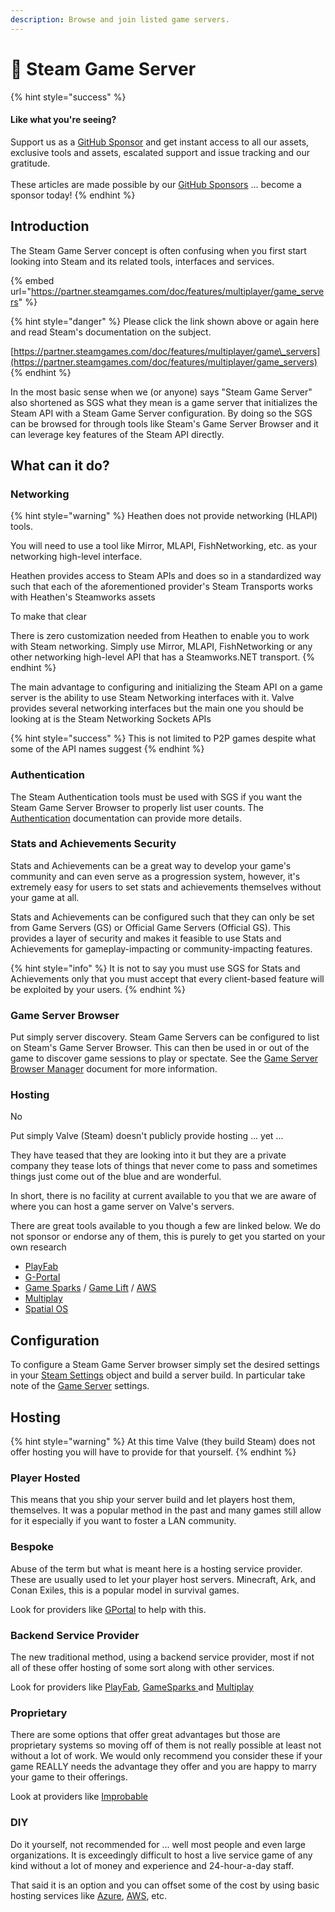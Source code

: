```yaml
---
description: Browse and join listed game servers.
---
```


# 💁 Steam Game Server

{% hint style="success" %}
#### Like what you're seeing?

Support us as a [GitHub Sponsor](../../../../../where-to-buy/become-a-sponsor.md) and get instant access to all our assets, exclusive tools and assets, escalated support and issue tracking and our gratitude.\
\
These articles are made possible by our [GitHub Sponsors](../../../../../where-to-buy/become-a-sponsor.md) ... become a sponsor today!
{% endhint %}

## &#x20;Introduction

The Steam Game Server concept is often confusing when you first start looking into Steam and its related tools, interfaces and services.&#x20;

{% embed url="https://partner.steamgames.com/doc/features/multiplayer/game_servers" %}

{% hint style="danger" %}
Please click the link shown above or again here and read Steam's documentation on the subject.

[https://partner.steamgames.com/doc/features/multiplayer/game\_servers](https://partner.steamgames.com/doc/features/multiplayer/game_servers)
{% endhint %}

In the most basic sense when we (or anyone) says "Steam Game Server" also shortened as SGS what they mean is a game server that initializes the Steam API with a Steam Game Server configuration. By doing so the SGS can be browsed for through tools like Steam's Game Server Browser and it can leverage key features of the Steam API directly.

## What can it do?

### Networking

{% hint style="warning" %}
Heathen does not provide networking (HLAPI) tools.

You will need to use a tool like Mirror, MLAPI, FishNetworking, etc. as your networking high-level interface.



Heathen provides access to Steam APIs and does so in a standardized way such that each of the aforementioned provider's Steam Transports works with Heathen's Steamworks assets



To make that clear

There is zero customization needed from Heathen to enable you to work with Steam networking. Simply use Mirror, MLAPI, FishNetworking or any other networking high-level API that has a Steamworks.NET transport.
{% endhint %}

The main advantage to configuring and initializing the Steam API on a game server is the ability to use Steam Networking interfaces with it. Valve provides several networking interfaces but the main one you should be looking at is the Steam Networking Sockets APIs

{% hint style="success" %}
This is not limited to P2P games despite what some of the API names suggest
{% endhint %}

### Authentication

The Steam Authentication tools must be used with SGS if you want the Steam Game Server Browser to properly list user counts. The [Authentication](../../../../../old-toolkit-for-steamworks/unity/api-extensions/authentication.md) documentation can provide more details.

### Stats and Achievements Security

Stats and Achievements can be a great way to develop your game's community and can even serve as a progression system, however, it's extremely easy for users to set stats and achievements themselves without your game at all.

Stats and Achievements can be configured such that they can only be set from Game Servers (GS) or Official Game Servers (Official GS). This provides a layer of security and makes it feasible to use Stats and Achievements for gameplay-impacting or community-impacting features.

{% hint style="info" %}
It is not to say you must use SGS for Stats and Achievements only that you must accept that every client-based feature will be exploited by your users.
{% endhint %}

### Game Server Browser

Put simply server discovery. Steam Game Servers can be configured to list on Steam's Game Server Browser. This can then be used in or out of the game to discover game sessions to play or spectate. See the [Game Server Browser Manager](../../../../../old-toolkit-for-steamworks/unity/objects/components/game-server-browser-manager.md) document for more information.

### Hosting

No

Put simply Valve (Steam) doesn't publicly provide hosting ... yet ...

They have teased that they are looking into it but they are a private company they tease lots of things that never come to pass and sometimes things just come out of the blue and are wonderful.

In short, there is no facility at current available to you that we are aware of where you can host a game server on Valve's servers.

There are great tools available to you though a few are linked below. We do not sponsor or endorse any of them, this is purely to get you started on your own research

* [PlayFab](https://playfab.com/)
* [G-Portal](https://www.g-portal.com/)
* [Game Sparks](https://www.gamesparks.com/) / [Game Lift](https://aws.amazon.com/gamelift/) / [AWS](https://aws.amazon.com/)
* [Multiplay](https://unity.com/products/multiplay)
* [Spatial OS](https://ims.improbable.io/products/spatialos)

## Configuration

To configure a Steam Game Server browser simply set the desired settings in your [Steam Settings](../../../../../old-toolkit-for-steamworks/unity/objects/classes/steam-settings/#steamsettings.server) object and build a server build. In particular take note of the [Game Server](../../../../../old-toolkit-for-steamworks/unity/objects/classes/steam-settings/game-server.md) settings.

## Hosting

{% hint style="warning" %}
At this time Valve (they build Steam) does not offer hosting you will have to provide for that yourself.
{% endhint %}

### Player Hosted

This means that you ship your server build and let players host them, themselves. It was a popular method in the past and many games still allow for it especially if you want to foster a LAN community.

### Bespoke

Abuse of the term but what is meant here is a hosting service provider. These are usually used to let your player host servers. Minecraft, Ark, and Conan Exiles, this is a popular model in survival games.

Look for providers like [GPortal](https://www.g-portal.com/) to help with this.

### Backend Service Provider

The new traditional method, using a backend service provider, most if not all of these offer hosting of some sort along with other services.

Look for providers like [PlayFab](https://playfab.com/), [GameSparks ](https://www.gamesparks.com/)and [Multiplay](https://unity.com/products/multiplay)

### Proprietary

There are some options that offer great advantages but those are proprietary systems so moving off of them is not really possible at least not without a lot of work. We would only recommend you consider these if your game REALLY needs the advantage they offer and you are happy to marry your game to their offerings.

Look at providers like [Improbable](https://ims.improbable.io/)

### DIY

Do it yourself, not recommended for ... well most people and even large organizations. It is exceedingly difficult to host a live service game of any kind without a lot of money and experience and 24-hour-a-day staff.&#x20;

That said it is an option and you can offset some of the cost by using basic hosting services like [Azure](https://azure.microsoft.com/), [AWS](https://aws.amazon.com/), etc.
